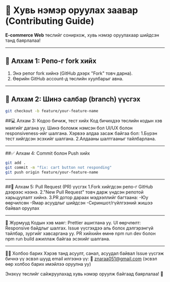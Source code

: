 # 🎉 Хувь нэмэр оруулах заавар (Contributing Guide)

**E-commerce Web** төслийг сонирхож, хувь нэмэр оруулахаар шийдсэн танд баярлалаа!

---

## 🚀 Алхам 1: Репо-г fork хийх

1. Энэ репог fork хийнэ (GitHub дээрх "Fork" товч дарна).
2. Өөрийн GitHub account-д төслийн хуулбарыг авна.

---

## 🔀 Алхам 2: Шинэ салбар (branch) үүсгэх

```bash
git checkout -b feature/your-feature-name
```

##💻 Алхам 3: Кодоо бичиж, тест хийх
Код бичихдээ төслийн кодын хэв маягийг дагана уу.
Шинэ боломж нэмсэн бол UI/UX болон responsiveness-ийг шалгана.
Хэрвээ алдаа засаж байгаа бол:
1.Бүрэн тест хийгдсэн эсэхийг шалгана.
2.Алдааны шалтгааныг тайлбарлана.

---

##✅ Алхам 4: Commit болон Push хийх
```bash
git add .
git commit -m "fix: cart button not responding"
git push origin feature/your-feature-name
```

---

##🔁 Алхам 5: Pull Request (PR) үүсгэх
1.Fork хийгдсэн репо-г GitHub дээрээс нээнэ.
2."New Pull Request" товч дарж үндсэн репотой харьцуулалт хийнэ.
3.PR дотор дараах мэдээллийг багтаана:
  -Юу өөрчилсөн
  -Ямар асуудлыг шийдсэн
  -Скриншот/гүйлгээний жишээ байвал оруулах

---

📌 Журмууд
Кодын хэв маяг: Prettier ашиглана уу.
UI өөрчлөлт: Responsive байдлыг шалгах.
Issue үүсгэхдээ аль болох дэлгэрэнгүй тайлбар, зургийг хавсаргана уу.
PR хийхийн өмнө npm run dev болон npm run build ажиллаж байгаа эсэхийг шалгана.

---

🙋‍♀️ Холбоо барих
Хэрэв танд асуулт, санал, асуудал байвал Issue үүсгэж бичнэ үү эсвэл шууд email илгээнэ үү:
📧 znaraa051@gmail.com (эсвэл өөр холбоо барих имэйлээ оруулна уу)

Энэхүү төслийг сайжруулахад хувь нэмэр оруулж байгаад баярлалаа! 🙌
